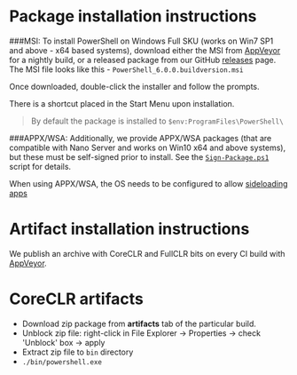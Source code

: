 Package installation instructions
=================================

###MSI:
To install PowerShell on Windows Full SKU (works on Win7 SP1 and above - x64 based systems), download either the MSI from [AppVeyor][] for a nightly build, 
or a released package from our GitHub [releases][] page. The MSI file looks like this - `PowerShell_6.0.0.buildversion.msi`

Once downloaded, double-click the installer and follow the prompts.

There is a shortcut placed in the Start Menu upon installation.

> By default the package is installed to `$env:ProgramFiles\PowerShell\`

###APPX/WSA:
Additionally, we provide APPX/WSA packages (that are compatible with Nano Server and works on Win10 x64 and above systems), 
but these must be self-signed prior to install. 
See the [`Sign-Package.ps1`][signing] script for details.

When using APPX/WSA, the OS needs to be configured to allow [sideloading apps](https://technet.microsoft.com/en-us/windows/jj874388.aspx)

Artifact installation instructions
==================================

We publish an archive with CoreCLR and FullCLR bits on every CI build with [AppVeyor][].

[releases]: https://github.com/PowerShell/PowerShell/releases
[signing]: ../../tools/Sign-Package.ps1
[AppVeyor]: https://ci.appveyor.com/project/PowerShell/powershell

CoreCLR artifacts
=================

* Download zip package from **artifacts** tab of the particular build.
* Unblock zip file: right-click in File Explorer -> Properties ->
  check 'Unblock' box -> apply
* Extract zip file to `bin` directory
* `./bin/powershell.exe`

